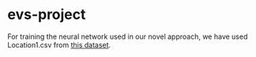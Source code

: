 # evs-project

For training the neural network used in our novel approach, we have used Location1.csv from [this dataset](https://www.kaggle.com/datasets/mubashirrahim/wind-power-generation-data-forecasting).